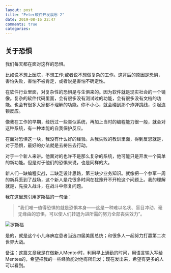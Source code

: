 ```yaml
---
layout: post
title: "Peter软件开发晨思-2"
date: 2019-08-16 22:47
comments: true
categories: 
---
```

## 关于恐惧

我们每天都在面对这样的恐惧。

比如说不想上医院，不想工作;或者说不想做复杂的工作。这背后的原因是恐惧，害怕失败，害怕不被肯定，或者说是害怕不确定性。

在软件行业里面，对复杂性的恐惧是与生俱来的。因为软件就是现实社会的一个镜像。复杂的软件代码里面，会有很多没有测试过的功能，会有很多没有文档的功能。也会有很多大家都不理解的功能。你不小心，就会碰到那个炸弹跳线，引起连锁反应。

像我在工作的早期，经历过一些类似系统，再加上当时的编程能力很一般，就会对这种系统，有一种本能的自我保护反应。

在面对恐惧这一块，我没有什么好的经验。从我失败的教训里面，得到反思就是，对于恐惧，最好的办法就是去祷告去行动。

对于一个新人来讲。他面对的也许不是那么复杂的系统，他可能只是开发一个简单的新功能。但是对于他们的恐惧来说，也是同样的大。

新人们一缺编程实战，二缺乏设计思路，第三缺少业务知识。就像把一个参军一周的新兵丢到了战场，这个新人是花很多时间在犹豫开不开枪这个问题上。我的理解就是，先投入战斗，在战斗中修复问题。


我在这里想引用罗斯福的一句话：
> “我们唯一值得恐惧的就是恐惧本身——这是一种难以名状、盲目冲动、毫无缘由的恐惧，可以使人们转退为进所需的努力全部丧失效力”。

![罗斯福](https://upload.wikimedia.org/wikipedia/commons/thumb/b/b8/FDR_in_1933.jpg/440px-FDR_in_1933.jpg)

是的，就是这个小儿麻痹症患者当选四届美国总统；和很多人一起努力打赢第二次世界大战。

备注：这篇文章我是在做新人Mentor时，利用早上通勤的时间，用语言输入写给Mentee的，希望把我的一些经验能对他有所启发；现在发出来，希望有更多的人可以看到。

